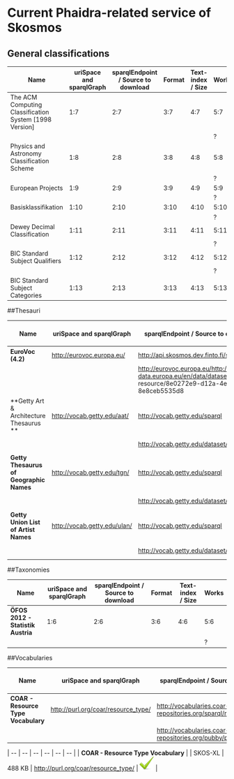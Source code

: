 # Current Phaidra-related service of Skosmos

## General classifications

| **Name** | **uriSpace and sparqlGraph** | **sparqlEndpoint / Source to download** |**Format** | **Text-index / Size** | **Works** |
| -- | -- | -- | -- | -- | -- |
| The ACM Computing Classification System [1998 Version]| 1:7 | 2:7 | 3:7 | 4:7 | 5:7 | 
|  |  |  |  |  | ? |
|Physics and Astronomy Classification Scheme| 1:8 | 2:8 | 3:8 | 4:8 | 5:8 |
|  |  |  |  |  | ? |
| European Projects | 1:9 | 2:9 | 3:9 | 4:9 | 5:9 |
|  |  |  |  |  | ? |
| Basisklassifikation | 1:10 | 2:10 | 3:10 | 4:10 | 5:10 |
|  |  |  |  |  | ? |
| Dewey Decimal Classification | 1:11 | 2:11 | 3:11 | 4:11 | 5:11 |
|  |  |  |  |  | ? |
| BIC Standard Subject Qualifiers | 1:12 | 2:12 | 3:12 | 4:12 | 5:12 |
|  |  |  |  |  | ? |
| BIC Standard Subject Categories | 1:13 | 2:13 | 3:13 | 4:13 | 5:13 | 


##Thesauri

| **Name** | **uriSpace and sparqlGraph** | **sparqlEndpoint / Source to download** |**Format** | **Text-index / Size** | **Works** |
| -- | -- | -- | -- | -- | -- |
| **EuroVoc (4.2)** | http://eurovoc.europa.eu/ |  http://api.skosmos.dev.finto.fi/sparql | SKOS | Yes  |  ![](tick.png) |
| | | http://eurovoc.europa.eu/http://open-data.europa.eu/en/data/dataset/eurovoc/ resource/8e0272e9-d12a-4e78-9fe7-8e8ceb5535d8 |.rdf |  900 MB | ![](tick.png) |
| **Getty Art & Architecture Thesaurus **|http://vocab.getty.edu/aat/ | http://vocab.getty.edu/sparql | SKOS | *No* | ![](delete.png) |
| | | http://vocab.getty.edu/dataset/aat/full.zip | .nt | 5,9 GB |![](tick.png)|  
| **Getty Thesaurus of Geographic Names** | http://vocab.getty.edu/tgn/ | http://vocab.getty.edu/sparql | SKOS | *No* |  ![](delete.png)| 
| | | http://vocab.getty.edu/dataset/tgn/full.zip | .nt |69 GB |  ![](tick.png) |
| **Getty Union List of Artist Names** | http://vocab.getty.edu/ulan/ | http://vocab.getty.edu/sparql | SKOS | *No* |  ![](delete.png)| 
| | | http://vocab.getty.edu/dataset/ulan/full.zip | .nt |16 GB |  ![](tick.png) |


##Taxonomies

| **Name** | **uriSpace and sparqlGraph** | **sparqlEndpoint / Source to download** |**Format** | **Text-index / Size** | **Works** |
| -- | -- | -- | -- | -- | -- |
| **ÖFOS 2012 - Statistik Austria** | 1:6 | 2:6 | 3:6 | 4:6 | 5:6 | 
|  |  |  |  |  | ? |



##Vocabularies

| **Name** | **uriSpace and sparqlGraph** | **sparqlEndpoint / Source to download** |**Format** | **Text-index / Size** | **Works** |
| -- | -- | -- | -- | -- | -- |
| **COAR - Resource Type Vocabulary** |  http://purl.org/coar/resource_type/ | http://vocabularies.coar-repositories.org/sparql/repositories/coar | *SKOS-XL* | ? | ![](delete.png) |
| | | http://vocabularies.coar-repositories.org/pubby/page/resou




| -- | -- | -- | -- | -- | -- |
| **COAR - Resource Type Vocabulary** |  | SKOS-XL | 488 KB | http://purl.org/coar/resource_type/ | ![](tick.png) |

